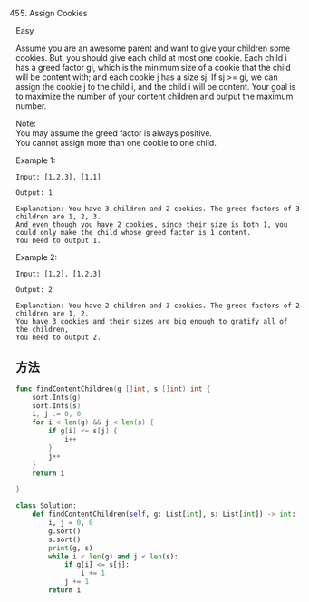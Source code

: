 455. Assign Cookies


Easy


Assume you are an awesome parent and want to give your children some cookies. But, you should give each child at most one cookie. Each child i has a greed factor gi, which is the minimum size of a cookie that the child will be content with; and each cookie j has a size sj. If sj >= gi, we can assign the cookie j to the child i, and the child i will be content. Your goal is to maximize the number of your content children and output the maximum number.

Note:  
You may assume the greed factor is always positive.  
You cannot assign more than one cookie to one child.

Example 1:

```
Input: [1,2,3], [1,1]

Output: 1

Explanation: You have 3 children and 2 cookies. The greed factors of 3 children are 1, 2, 3. 
And even though you have 2 cookies, since their size is both 1, you could only make the child whose greed factor is 1 content.
You need to output 1.
```

Example 2:
```
Input: [1,2], [1,2,3]

Output: 2

Explanation: You have 2 children and 3 cookies. The greed factors of 2 children are 1, 2. 
You have 3 cookies and their sizes are big enough to gratify all of the children, 
You need to output 2.
```

## 方法

```go
func findContentChildren(g []int, s []int) int {
    sort.Ints(g)
	sort.Ints(s)
	i, j := 0, 0
	for i < len(g) && j < len(s) {
		if g[i] <= s[j] {
			i++
		}
		j++
	}
	return i

}
```



```python
class Solution:
    def findContentChildren(self, g: List[int], s: List[int]) -> int:
        i, j = 0, 0
        g.sort()
        s.sort()
        print(g, s)
        while i < len(g) and j < len(s):
            if g[i] <= s[j]:
                i += 1
            j += 1
        return i
```